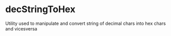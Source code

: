 # decStringToHex
Utility used to manipulate and convert string of decimal chars into hex chars and vicesversa 

